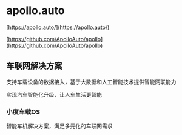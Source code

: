 

# apollo.auto



[https://apollo.auto/](https://apollo.auto/)



[https://github.com/ApolloAuto/apollo](https://github.com/ApolloAuto/apollo)



## 车联网解决方案

支持车载设备的数据接入，基于大数据和人工智能技术提供智能网联能力

实现汽车智能化升级，让人车生活更智能



### 小度车载OS

智能车机解决方案，满足多元化的车联网需求